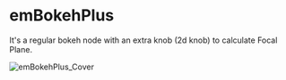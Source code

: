 # emBokehPlus

It's a regular bokeh node with an extra knob (2d knob) to calculate Focal Plane.

![emBokehPlus_Cover](https://github.com/user-attachments/assets/c8972cf7-d953-46c5-ab75-773d5650b861)
